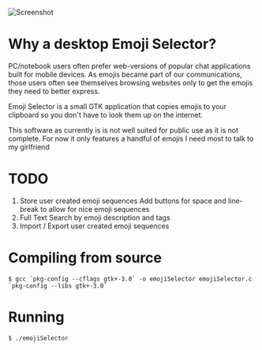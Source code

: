 ![Screenshot](https://raw.githubusercontent.com/fullynotanalien/emojiselector/master/emoji-selector-screenshot.png)

# Why a desktop Emoji Selector?

PC/notebook users often prefer web-versions of popular chat applications built for mobile devices. As emojis became part of our communications, those users often see themselves browsing websites only to get the emojis they need to better express. 

Emoji Selector is a small GTK application that copies emojis to your clipboard so you don't have to look them up on the internet.

This software as currently is is not well suited for public use as it is not complete. For now it only features a handful of emojis I need most to talk to my girlfriend

# TODO
   1. Store user created emoji sequences
      Add buttons for space and line-break to allow for nice emoji sequences
   2. Full Text Search by emoji description and tags
   3. Import / Export user created emoji sequences

# Compiling from source

``$ gcc `pkg-config --cflags gtk+-3.0` -o emojiSelector emojiSelector.c `pkg-config --libs gtk+-3.0` ``

# Running
`$ ./emojiSelector`


